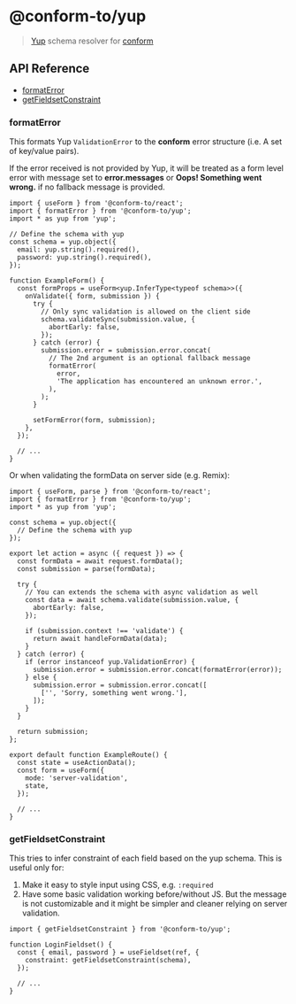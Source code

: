 # @conform-to/yup

> [Yup](https://github.com/jquense/yup) schema resolver for [conform](https://github.com/edmundhung/conform)

<!-- aside -->

## API Reference

- [formatError](#formatError)
- [getFieldsetConstraint](#getfieldsetconstraint)

<!-- /aside -->

### formatError

This formats Yup `ValidationError` to the **conform** error structure (i.e. A set of key/value pairs).

If the error received is not provided by Yup, it will be treated as a form level error with message set to **error.messages** or **Oops! Something went wrong.** if no fallback message is provided.

```tsx
import { useForm } from '@conform-to/react';
import { formatError } from '@conform-to/yup';
import * as yup from 'yup';

// Define the schema with yup
const schema = yup.object({
  email: yup.string().required(),
  password: yup.string().required(),
});

function ExampleForm() {
  const formProps = useForm<yup.InferType<typeof schema>>({
    onValidate({ form, submission }) {
      try {
        // Only sync validation is allowed on the client side
        schema.validateSync(submission.value, {
          abortEarly: false,
        });
      } catch (error) {
        submission.error = submission.error.concat(
          // The 2nd argument is an optional fallback message
          formatError(
            error,
            'The application has encountered an unknown error.',
          ),
        );
      }

      setFormError(form, submission);
    },
  });

  // ...
}
```

Or when validating the formData on server side (e.g. Remix):

```tsx
import { useForm, parse } from '@conform-to/react';
import { formatError } from '@conform-to/yup';
import * as yup from 'yup';

const schema = yup.object({
  // Define the schema with yup
});

export let action = async ({ request }) => {
  const formData = await request.formData();
  const submission = parse(formData);

  try {
    // You can extends the schema with async validation as well
    const data = await schema.validate(submission.value, {
      abortEarly: false,
    });

    if (submission.context !== 'validate') {
      return await handleFormData(data);
    }
  } catch (error) {
    if (error instanceof yup.ValidationError) {
      submission.error = submission.error.concat(formatError(error));
    } else {
      submission.error = submission.error.concat([
        ['', 'Sorry, something went wrong.'],
      ]);
    }
  }

  return submission;
};

export default function ExampleRoute() {
  const state = useActionData();
  const form = useForm({
    mode: 'server-validation',
    state,
  });

  // ...
}
```

### getFieldsetConstraint

This tries to infer constraint of each field based on the yup schema. This is useful only for:

1. Make it easy to style input using CSS, e.g. `:required`
2. Have some basic validation working before/without JS. But the message is not customizable and it might be simpler and cleaner relying on server validation.

```tsx
import { getFieldsetConstraint } from '@conform-to/yup';

function LoginFieldset() {
  const { email, password } = useFieldset(ref, {
    constraint: getFieldsetConstraint(schema),
  });

  // ...
}
```
